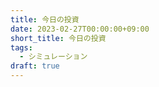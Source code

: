 ```yaml
---
title: 今日の投資
date: 2023-02-27T00:00:00+09:00
short_title: 今日の投資
tags:
  - シミュレーション
draft: true
---
```

